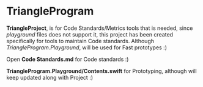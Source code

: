 # TriangleProgram

**TriangleProject**, is for Code Standards/Metrics tools that is needed, since _playground_ files does not support it, this project has been created specifically for tools to maintain Code standards. Although _TriangleProgram.Playground_, will be used for Fast prototypes :) 

Open **Code Standards.md** for Code standards :)

**TriangleProgram.Playground/Contents.swift** for Prototyping, although will keep updated along with Project :)


